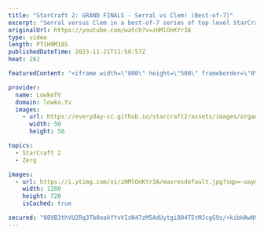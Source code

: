 ```yaml
---
title: "StarCraft 2: GRAND FINALS - Serral vs Clem! (Best-of-7)"
excerpt: "Serral versus Clem in a best-of-7 series of top level StarCraft 2. This match is the Grand Finals of the ESL SC2 Masters 2023 Winter: European Regionals and displays some of the best SC2 in the world. Support my work: https://patreon.com/lowkotv  Lowko merch: https://lowko.shop Tech setup: https://lowko.tv/setup"
originalUrl: https://youtube.com/watch?v=zHMlOnKYr3A
type: video
length: PT1H9M18S
publishedDateTime: 2023-11-21T11:58:57Z
heat: 262

featuredContent: "<iframe width=\"800\" height=\"500\" frameborder=\"0\" src=\"https://www.youtube.com/embed/zHMlOnKYr3A\" allow=\"accelerometer; autoplay; encrypted-media; gyroscope; picture-in-picture\" allowfullscreen></iframe>"

provider:
  name: LowkoTV
  domain: lowko.tv
  images:
    - url: https://everyday-cc.github.io/starcraft2/assets/images/organizations/lowko.tv-50x50.jpg
      width: 50
      height: 50

topics:
  - StarCraft 2
  - Zerg

images:
  - url: https://i.ytimg.com/vi/zHMlOnKYr3A/maxresdefault.jpg?sqp=-oaymwEmCIAKENAF8quKqQMa8AEB-AH-CYAC0AWKAgwIABABGGUgWihZMA8=&rs=AOn4CLC9ztigNi83adE12vzWgv9r2NkmkA
    width: 1280
    height: 720
    isCached: true

secured: "08VB3thVU2Rq3Tb0oakYYvVIsN47zM5AdUytgi804T5tMJcgG9s/+kibHAwN9wx2e5JIpmV3AUexB9Tlv/r1wD3Pr9XKhOrrFVW1zY3E259fzzfvPX8JXmPcon4dndQFgyZbwQz/DQKvX/fUm6KX8B5sw32lk9jV0SBPJqJYqxnK3LfCL+cc1++L4LTM3/jyZLHT6pzO/gifYe2pT2SpF/khjV1n8eBaFLf6wSiHRyWJ+OJGMRhlC0wSAxPqiuBSOPOR5Whufz6dWINvTX9Y/YqYDNATohwg3y69PiJ+c2ia9opLeFgdm1+jVqg92GM/wE55KMQEHN3oYHghlqhN4jgP7BmU7nKYlON2fB+IROpjwffDDc+vAuC1nsmpmxoX1iQg6h4QHyaqmVVnrf+Ydg==;jvU8ofh4pbJh5tK7V4WwAw=="
---
```


